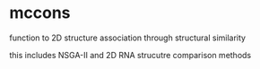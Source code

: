 mccons
======

function to 2D structure association through structural similarity

this includes NSGA-II and 2D RNA strucutre comparison methods
